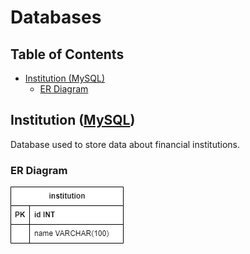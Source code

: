 # Databases

## Table of Contents
<!--ts-->
   * [Institution (MySQL)](#institution-mysql)
      * [ER Diagram](#er-diagram)
<!--te-->   

## Institution ([MySQL](https://www.mysql.com/))
Database used to store data about financial institutions. 

### ER Diagram
<img src="./images/ER.png" />
